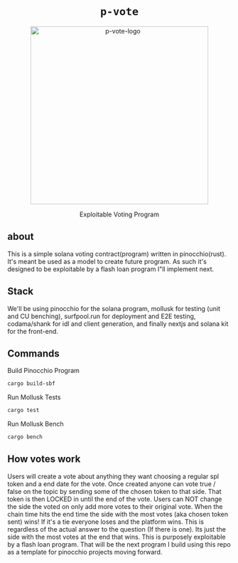 <h1 align="center">
  <code>p-vote</code>
</h1>
<p align="center">
  <img width="400" alt="p-vote-logo" src="https://github.com/user-attachments/assets/7a81eefa-4ab4-4481-accf-c950b84bd7ff" />
</p>
<p align="center">
  Exploitable Voting Program
</p>

## about

This is a simple solana voting contract(program) written in pinocchio(rust). It's meant be used as a model to create future program. As such it's designed to be exploitable by a flash loan program I"ll implement next.

## Stack

We'll be using pinocchio for the solana program, mollusk for testing (unit and CU benching), surfpool.run for deployment and E2E testing, codama/shank for idl and client generation, and finally nextjs and solana kit for the front-end.

## Commands

Build Pinocchio Program
```bash
cargo build-sbf
```
Run Mollusk Tests
```bash
cargo test
```
Run Mollusk Bench
```bash
cargo bench
```

## How votes work

Users will create a vote about anything they want choosing a regular spl token and a end date for the vote. Once created anyone can vote true / false on the topic by sending some of the chosen token to that side. That token is then LOCKED in until the end of the vote. Users can NOT change the side the voted on only add more votes to their original vote. When the chain time hits the end time the side with the most votes (aka chosen token sent) wins! If it's a tie everyone loses and the platform wins. This is regardless of the actual answer to the question (If there is one). Its just the side with the most votes at the end that wins. This is purposely exploitable by a flash loan program. That will be the next program I build using this repo as a template for pinocchio projects moving forward.
